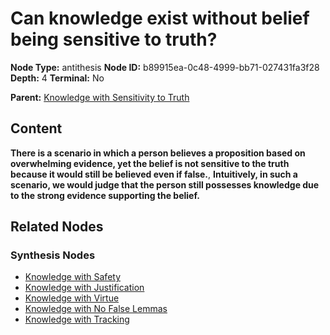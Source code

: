# Can knowledge exist without belief being sensitive to truth?

**Node Type:** antithesis
**Node ID:** b89915ea-0c48-4999-bb71-027431fa3f28
**Depth:** 4
**Terminal:** No

**Parent:** [Knowledge with Sensitivity to Truth](knowledge-with-sensitivity-to-truth-synthesis-9311def5-6f1d-4b89-833f-0bc58d8d57eb.md)

## Content

**There is a scenario in which a person believes a proposition based on overwhelming evidence, yet the belief is not sensitive to the truth because it would still be believed even if false.**, **Intuitively, in such a scenario, we would judge that the person still possesses knowledge due to the strong evidence supporting the belief.**

## Related Nodes

### Synthesis Nodes

- [Knowledge with Safety](knowledge-with-safety-synthesis-83904473-5b78-47be-a6a8-e8b2e53a0eb0.md)
- [Knowledge with Justification](knowledge-with-justification-synthesis-cbc57e83-5b6b-4357-9bbc-e5082625b763.md)
- [Knowledge with Virtue](knowledge-with-virtue-synthesis-f3d94440-aff5-4b4d-9716-1cef6b991ee4.md)
- [Knowledge with No False Lemmas](knowledge-with-no-false-lemmas-synthesis-a796021d-2933-4b25-b6be-35a33f2dd420.md)
- [Knowledge with Tracking](knowledge-with-tracking-synthesis-c2545800-eb3f-4bea-97bd-ed9eda7eff97.md)
